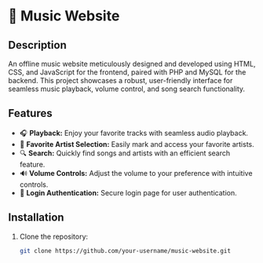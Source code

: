 # 🎵 Music Website

## Description
An offline music website meticulously designed and developed using HTML, CSS, and JavaScript for the frontend, paired with PHP and MySQL for the backend. This project showcases a robust, user-friendly interface for seamless music playback, volume control, and song search functionality.

## Features
- 🎧 **Playback:** Enjoy your favorite tracks with seamless audio playback.
- 🌟 **Favorite Artist Selection:** Easily mark and access your favorite artists.
- 🔍 **Search:** Quickly find songs and artists with an efficient search feature.
- 🔊 **Volume Controls:** Adjust the volume to your preference with intuitive controls.
- 🔐 **Login Authentication:** Secure login page for user authentication.

## Installation
1. Clone the repository:
   ```bash
   git clone https://github.com/your-username/music-website.git
